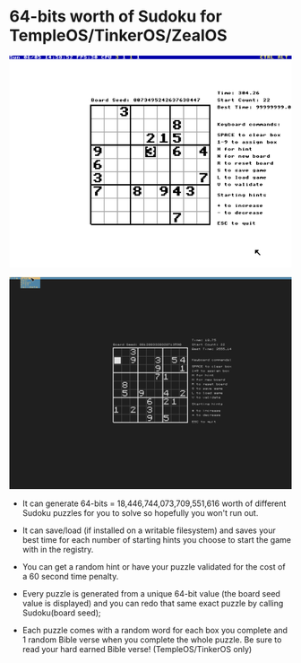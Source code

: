 # 64-bits worth of Sudoku for TempleOS/TinkerOS/ZealOS

<p align="center">
  <img src="https://github.com/tinkeros/Sudoku/raw/master/sudoku.png" />
</p>

<p align="center">
  <img src="https://github.com/tinkeros/Sudoku/raw/master/sudoku_zeal.png" />
</p>

- It can generate 64-bits = 18,446,744,073,709,551,616 worth of different Sudoku puzzles for you to solve so hopefully you won't run out.

- It can save/load (if installed on a writable filesystem) and saves your best time for each number of starting hints you choose to start the game with in the registry.

- You can get a random hint or have your puzzle validated for the cost of a 60 second time penalty.

- Every puzzle is generated from a unique 64-bit value (the board seed value is displayed) and you can redo that same exact puzzle by calling Sudoku(board seed);

- Each puzzle comes with a random word for each box you complete and 1 random Bible verse when you complete the whole puzzle.  Be sure to read your hard earned Bible verse! (TempleOS/TinkerOS only)
